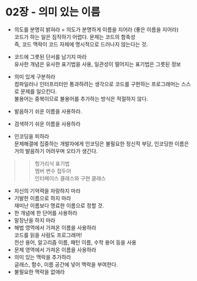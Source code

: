 # 02장 - 의미 있는 이름

- 의도를 분명히 밝혀라
= 의도가 분명하게 이름을 지어라 (좋은 이름을 지어라) <br>
코드가 하는 일은 짐작하기 어렵다. 문제는 코드의 함축성 <br>
즉, 코드 맥락이 코드 자체에 명시적으로 드러나지 않는다는 것.  <br>

- 코드에 그릇된 단서를 남기지 마라 <br>
유사한 개념은 유사한 표기법을 사용, 일관성이 떨어지는 표기법은 그릇된 정보
- 의미 있게 구분하라 <br>
컴파일러나 인터프리터만 통과하려는 생각으로 코드를 구현하는 프로그래머는 스스로 문제를 일으킨다. <br>
불용어는 중복이므로 불용어를 추가하는 방식은 적절하지 않다. 
- 발음하기 쉬운 이름을 사용하라. <br>
- 검색하기 쉬운 이름을 사용하라<br>
- 인코딩을 피하라<br>
문제해결에 집중하는 개발자에게 인코딩은 불필요한 정신적 부담, 인코딩한 이름은 거의 발음하기 어려우며 오타가 생긴다.<br>
>> 헝가리식 표기법<br>
>> 멤버 변수 접두어<br>
>> 인터페이스 클래스와 구현 클래스<br>
- 자신의 기억력을 자랑하지 마라<br>
- 기발한 이름으로 하지 마라<br>
재미난 이름보다 명료한 이름으로 정할 것.
- 한 개념에 한 단어를 사용하라<br>
- 말장난을 하지 마라<br>
- 해법 영역에서 가져온 이름을 사용하라<br>
코드를 읽을 사람도 프로그래머! <br>
전산 용어, 알고리즘 이름, 패턴 이름, 수학 용어 등을 사용
- 문제 영역에서 가져온 이름을 사용하라<br>
- 의미 있는 맥락을 추가하라<br>
글래스, 함수, 이름 공간에 넣어 맥락을 부여한다.
- 불필요한 맥락을 없애라
